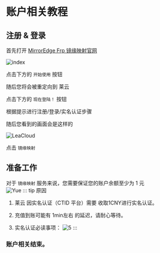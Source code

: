 # 账户相关教程

## 注册 & 登录

首先打开 [MirrorEdge Frp 镜缘映射官网](https://www.mefrp.com)

![index](https://pic.5-5.site/i/2023/01/17/vm3aa1.webp)

点击下方的 `开始使用` 按钮

随后您将会被重定向到 莱云

点击下方的 `现在登陆！` 按钮

根据提示进行注册/登录/实名认证步骤

随后您看到的画面会是这样的

![LeaCloud](https://pic.5-5.site/i/2023/01/17/vnwexw.webp)

点击 `镜缘映射`

## 准备工作
对于 `镜缘映射` 服务来说，您需要保证您的账户余额至少为 1 元</br>
![Yue](https://pic.5-5.site/i/2023/01/17/vpgfyg.webp)
::: tip 原因
1. 莱云 因实名认证（CTID 平台）需要 收取1CNY进行实名认证。

2. 充值到账可能有 1min左右 的延迟，请耐心等待。

3. 实名认证必读事项：
![5](https://pic.5-5.site/i/2023/01/17/vsh6zx.webp)
:::


### 账户相关结束。
